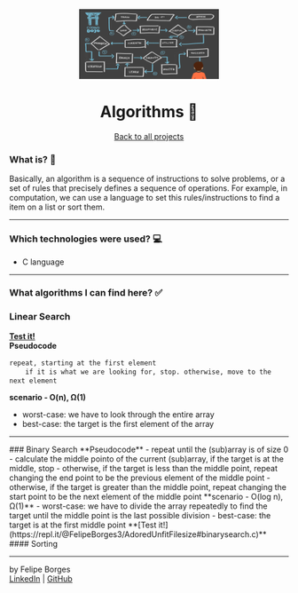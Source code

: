 <div align="center">	
	<img src="./.github/algorithms.png" alt="algorithmsimg" width="50%"/>	
</div>

<div align="center">
	<h1>Algorithms 📝</h1>
</div>

<div align="center">	
	<a href="https://github.com/felipejsborges/cs50_challenges#cs50x-challenges-">Back to all projects</a>
</div>

### What is? 🤔
Basically, an algorithm is a sequence of instructions to solve problems, or a set of rules that precisely defines a sequence of operations. For example, in computation, we can use a language to set this rules/instructions to find a item on a list or sort them.
<hr>

### Which technologies were used? 💻
- C language
<hr>

### What algorithms I can find here? ✅
### Linear Search
**[Test it!](https://repl.it/@FelipeBorges3/AdoredUnfitFilesize#linearsearch.c)**<br>
**Pseudocode**
```
repeat, starting at the first element
	if it is what we are looking for, stop. otherwise, move to the next element
```
**scenario - O(n), Ω(1)**
- worst-case: we have to look through the entire array
- best-case: the target is the first element of the array<br>
<hr>
### Binary Search
**Pseudocode**
- repeat until the (sub)array is of size 0
  - calculate the middle pointo of the current (sub)array, if the target is at the middle, stop
  - otherwise, if the target is less than the middle point, repeat changing the end point to be the previous element of the middle point
  - otherwise, if the target is greater than the middle point, repeat changing the start point to be the next element of the middle point
**scenario - O(log n), Ω(1)**
- worst-case: we have to divide the array repeatedly to find the target until the middle point is the last possible division
- best-case: the target is at the first middle point
**[Test it!](https://repl.it/@FelipeBorges3/AdoredUnfitFilesize#binarysearch.c)**
<br>
#### Sorting
<hr>

by Felipe Borges<br>
[LinkedIn](https://www.linkedin.com/in/felipejsborges) | [GitHub](https://github.com/felipejsborges)
